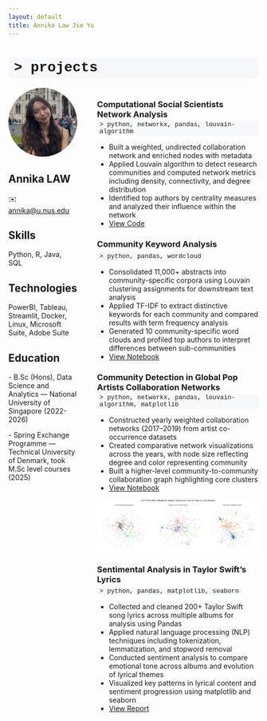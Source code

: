 ```yaml
---
layout: default
title: Annika Law Jie Yu
---
```


<h1 style="font-family: 'Courier New', Courier, monospace; background-color: #f6f8fa; padding: 0.2em 0.4em; border-radius: 6px; text-align: left;">
  &gt; projects
</h1>

<div style="display: flex; gap: 40px; align-items: flex-start;">
  <!-- Left column: photo + contact -->
  <div style="flex: 1; max-width: 200px;">
    <img src="/assets/photo.jpg" alt="Annika" style="width:100%; border-radius:50%; object-fit:cover;">
    <h2>Annika LAW</h2>
    <p>✉️ <a href="mailto:annika@u.nus.edu">annika@u.nus.edu</a></p>
    <h2>Skills</h2>
    <p>Python, R, Java, SQL</p>
    <h2>Technologies</h2>
    <p>PowerBI, Tableau, Streamlit, Docker, Linux, Microsoft Suite, Adobe Suite</p>
    <h2>Education</h2>
    <p> - B.Sc (Hons), Data Science and Analytics — National University of Singapore (2022-2026)</p>
    <p> - Spring Exchange Programme — Technical University of Denmark, took M.Sc level courses (2025)  </p>
  </div>
  
  
  <!-- Right column: main content -->
  <div style="flex: 3;">
    <h3 style="margin-bottom: 0.2em;">Computational Social Scientists Network Analysis</h3>
      <div style="font-family: 'Courier New', Courier, monospace; 
            background-color: #f6f8fa; 
            padding: 0.1em 0.4em; 
            border-radius: 6px; 
            font-size: 0.9em; 
            display: inline-block; 
            margin-top: 0;">
      > python, networkx, pandas, louvain-algorithm
    </div>
  <ul>
    <li>Built a weighted, undirected collaboration network and enriched nodes with metadata</li>
    <li>Applied Louvain algorithm to detect research communities and computed network metrics including density, connectivity, and degree distribution</li>
    <li>Identified top authors by centrality measures and analyzed their influence within the network</li>
    <li>
      <a href="https://github.com/annikaljy/annikaljy.github.io/blob/main/notebooks/02467_assignment1.md" target="_blank">
        View Code
      </a>
    </li>
  </ul>

  <h3 style="margin-bottom: 0.2em;">Community Keyword Analysis</h3>
      <div style="font-family: 'Courier New', Courier, monospace; 
            background-color: #f6f8fa; 
            padding: 0.1em 0.4em; 
            border-radius: 6px; 
            font-size: 0.9em; 
            display: inline-block; 
            margin-top: 0;">
      > python, pandas, wordcloud
    </div>
  <ul>
    <li>Consolidated 11,000+ abstracts into community-specific corpora using Louvain clustering assignments for downstream text analysis</li>
    <li>Applied TF-IDF to extract distinctive keywords for each community and compared results with term frequency analysis</li>
    <li>Generated 10 community-specific word clouds and profiled top authors to interpret differences between sub-communities</li>
    <li>
      <a href="https://github.com/annikaljy/annikaljy.github.io/blob/main/notebooks/02467_assignment2.ipynb" target="_blank">
        View Notebook
      </a>
    </li>
  </ul>

  <h3 style="margin-bottom: 0.2em;">Community Detection in Global Pop Artists Collaboration Networks</h3>
      <div style="font-family: 'Courier New', Courier, monospace; 
            background-color: #f6f8fa; 
            padding: 0.1em 0.4em; 
            border-radius: 6px; 
            font-size: 0.9em; 
            display: inline-block; 
            margin-top: 0;">
      > python, networkx, pandas, louvain-algorithm, matplotlib
    </div>
  <ul>
    <li>Constructed yearly weighted collaboration networks (2017–2019) from artist co-occurrence datasets</li>
    <li>Created comparative network visualizations across the years, with node size reflecting degree and color representing community</li>
    <li>Built a higher-level community-to-community collaboration graph highlighting core clusters</li>
    <li>
      <a href="https://github.com/annikaljy/annikaljy.github.io/blob/main/notebooks/explainer.ipynb" target="_blank">
        View Notebook
      </a>
    </li>
  </ul>
  
  <img src="/assets/artist.png" alt="Visualization" style="width:100%; max-width:600px; display:block; margin-top: 10px; border-radius:6px;">

   <h3 style="margin-bottom: 0.2em;">Sentimental Analysis in Taylor Swift’s Lyrics</h3>
      <div style="font-family: 'Courier New', Courier, monospace; 
            background-color: #f6f8fa; 
            padding: 0.1em 0.4em; 
            border-radius: 6px; 
            font-size: 0.9em; 
            display: inline-block; 
            margin-top: 0;">
      > python, pandas, matplotlib, seaborn
    </div>
  <ul>
    <li>Collected and cleaned 200+ Taylor Swift song lyrics across multiple albums for analysis using Pandas</li>
    <li>Applied natural language processing (NLP) techniques including tokenization, lemmatization, and stopword removal</li>
    <li>Conducted sentiment analysis to compare emotional tone across albums and evolution of lyrical themes</li>
    <li>Visualized key patterns in lyrical content and sentiment progression using matplotlib and seaborn</li>
    <li>
      <a href="https://github.com/annikaljy/annikaljy.github.io/blob/main/notebooks/dsa2101/DSA2101 Project_ Taylor Swift.pdf" target="_blank">
        View Report
      </a>
    </li>
  </ul>


</div>

